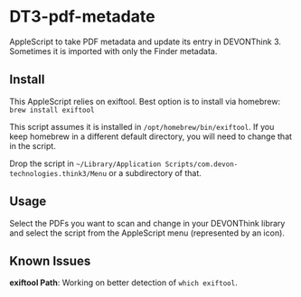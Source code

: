 # DT3-pdf-metadate
AppleScript to take PDF metadata and update its entry in DEVONThink 3. Sometimes it is imported with only the Finder metadata.

## Install
This AppleScript relies on exiftool. Best option is to install via homebrew:
`brew install exiftool`

This script assumes it is installed in `/opt/homebrew/bin/exiftool`. If you keep homebrew in a different default directory, you will need to change that in the script.

Drop the script in `~/Library/Application Scripts/com.devon-technologies.think3/Menu` or a subdirectory of that.

## Usage
Select the PDFs you want to scan and change in your DEVONThink library and select the script from the AppleScript menu (represented by an icon).

## Known Issues
**exiftool Path**: Working on better detection of `which exiftool`.
